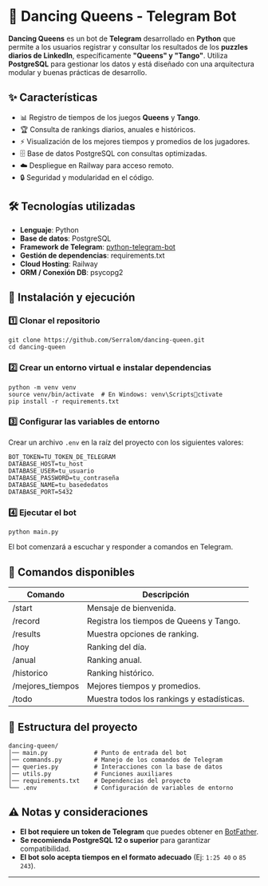 # 🕺 Dancing Queens - Telegram Bot

**Dancing Queens** es un bot de **Telegram** desarrollado en **Python** que permite a los usuarios registrar y consultar los resultados de los **puzzles diarios de LinkedIn**, específicamente **"Queens" y "Tango"**. Utiliza **PostgreSQL** para gestionar los datos y está diseñado con una arquitectura modular y buenas prácticas de desarrollo.

## ✨ Características

- 📊 Registro de tiempos de los juegos **Queens** y **Tango**.
- 🏆 Consulta de rankings diarios, anuales e históricos.
- ⚡ Visualización de los mejores tiempos y promedios de los jugadores.
- 🗄️ Base de datos PostgreSQL con consultas optimizadas.
- ☁️ Despliegue en Railway para acceso remoto.
- 🔒 Seguridad y modularidad en el código.

## 🛠️ Tecnologías utilizadas

- **Lenguaje**: Python
- **Base de datos**: PostgreSQL
- **Framework de Telegram**: [python-telegram-bot](https://github.com/python-telegram-bot/python-telegram-bot)
- **Gestión de dependencias**: requirements.txt
- **Cloud Hosting**: Railway
- **ORM / Conexión DB**: psycopg2

## 🚀 Instalación y ejecución

### 1️⃣ Clonar el repositorio

```
git clone https://github.com/Serralom/dancing-queen.git
cd dancing-queen
```

### 2️⃣ Crear un entorno virtual e instalar dependencias

```
python -m venv venv
source venv/bin/activate  # En Windows: venv\Scriptsctivate
pip install -r requirements.txt
```

### 3️⃣ Configurar las variables de entorno

Crear un archivo `.env` en la raíz del proyecto con los siguientes valores:

```
BOT_TOKEN=TU_TOKEN_DE_TELEGRAM
DATABASE_HOST=tu_host
DATABASE_USER=tu_usuario
DATABASE_PASSWORD=tu_contraseña
DATABASE_NAME=tu_basededatos
DATABASE_PORT=5432
```

### 4️⃣ Ejecutar el bot

```
python main.py
```

El bot comenzará a escuchar y responder a comandos en Telegram.

## 📌 Comandos disponibles

| Comando        | Descripción |
|---------------|------------|
| /start        | Mensaje de bienvenida. |
| /record       | Registra los tiempos de Queens y Tango. |
| /results      | Muestra opciones de ranking. |
| /hoy         | Ranking del día. |
| /anual       | Ranking anual. |
| /historico   | Ranking histórico. |
| /mejores_tiempos | Mejores tiempos y promedios. |
| /todo        | Muestra todos los rankings y estadísticas. |

## 📖 Estructura del proyecto

```
dancing-queen/
│── main.py             # Punto de entrada del bot
│── commands.py         # Manejo de los comandos de Telegram
│── queries.py          # Interacciones con la base de datos
│── utils.py            # Funciones auxiliares
│── requirements.txt    # Dependencias del proyecto
└── .env                # Configuración de variables de entorno
```

## ⚠️ Notas y consideraciones

- **El bot requiere un token de Telegram** que puedes obtener en [BotFather](https://core.telegram.org/bots/tutorial#obtain-your-bot-token).
- **Se recomienda PostgreSQL 12 o superior** para garantizar compatibilidad.
- **El bot solo acepta tiempos en el formato adecuado** (Ej: `1:25 40` o `85 243`).

---